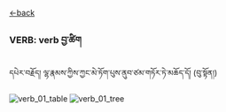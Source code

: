 [<-back](bo/ཚིག་གཤིས་/UD_POS.md)


### VERB: verb བྱ་ཚིག
དཔེར་བརྗོད། ལྷ་རྣམས་ཀྱིས་ཀྱང་མེ་ཏོག་པུས་ནུབ་ཙམ་གཏོར་ཏེ་མཆོད་དོ། (བུ་སྟོན།)

![verb_01_table](../../bo/table_images/VERB_01.png)
![verb_01_tree](../../bo/tree_images/VERB_01.png)
